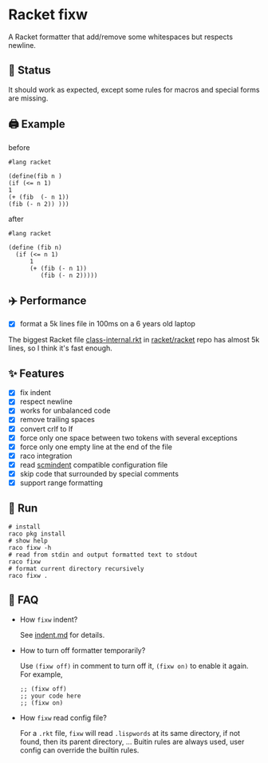 # Racket fixw

A Racket formatter that add/remove some whitespaces but respects newline.

## :battery: Status

It should work as expected, except some rules for macros and special forms are missing.

## :printer: Example

before

```racket
#lang racket

(define(fib n )
(if (<= n 1)
1
(+ (fib  (- n 1))
(fib (- n 2)) )))
```

after

```racket
#lang racket

(define (fib n)
  (if (<= n 1)
      1
      (+ (fib (- n 1))
         (fib (- n 2)))))

```

## :airplane: Performance

* [x] format a 5k lines file in 100ms on a 6 years old laptop

The biggest Racket file [class-internal.rkt](https://github.com/racket/racket/blob/9b202f565d85cebdf8b5bb91d013eb0ecf06cba6/racket/collects/racket/private/class-internal.rkt) in [racket/racket](https://github.com/racket/racket) repo has almost 5k lines, so I think it's fast enough.

## :sparkles: Features

* [x] fix indent
* [x] respect newline
* [x] works for unbalanced code
* [x] remove trailing spaces
* [x] convert crlf to lf
* [x] force only one space between two tokens with several exceptions
* [x] force only one empty line at the end of the file
* [x] raco integration
* [x] read [scmindent](https://github.com/ds26gte/scmindent) compatible configuration file
* [x] skip code that surrounded by special comments
* [x] support range formatting

## :rocket: Run

```shell
# install
raco pkg install
# show help
raco fixw -h
# read from stdin and output formatted text to stdout
raco fixw
# format current directory recursively
raco fixw .
```

## :thinking: FAQ

* How `fixw` indent?

  See [indent.md](./indent.md) for details.

* How to turn off formatter temporarily?

  Use `(fixw off)` in comment to turn off it, `(fixw on)` to enable it again. For example,

  ```racket
  ;; (fixw off)
  ;; your code here
  ;; (fixw on)
  ```

* How `fixw` read config file?

  For a `.rkt` file, `fixw` will read `.lispwords` at its same directory, if not found, then its parent directory, ...
  Buitin rules are always used, user config can override the builtin rules.
